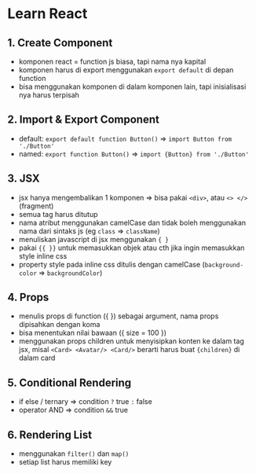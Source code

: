 # Learn React

## 1. Create Component
- komponen react = function js biasa, tapi nama nya kapital
- komponen harus di export menggunakan `export default` di depan function
- bisa menggunakan komponen di dalam komponen lain, tapi inisialisasi nya harus terpisah

## 2. Import & Export Component
- default: `export default function Button()` => `import Button from './Button'`
- named: `export function Button()` => `import {Button} from './Button'`

## 3. JSX
- jsx hanya mengembalikan 1 komponen => bisa pakai `<div>`, atau `<> </>` (fragment)
- semua tag harus ditutup
- nama atribut menggunakan camelCase dan tidak boleh menggunakan nama dari sintaks js (eg `class` => `className`)
- menuliskan javascript di jsx menggunakan `{ }`
- pakai `{{ }}` untuk memasukkan objek atau cth jika ingin memasukkan style inline css
- property style pada inline css ditulis dengan camelCase (`background-color` => `backgroundColor`)

## 4. Props
- menulis props di function ({ }) sebagai argument, nama props dipisahkan dengan koma
- bisa menentukan nilai bawaan ({ size = 100 })
- menggunakan props children untuk menyisipkan konten ke dalam tag jsx,
misal `<Card> <Avatar/> <Card/>` berarti harus buat `{children}` di dalam card

## 5. Conditional Rendering
- if else / ternary => condition `?` true `:` false
- operator AND => condition `&&` true

## 6. Rendering List
- menggunakan `filter()` dan `map()`
- setiap list harus memiliki key









